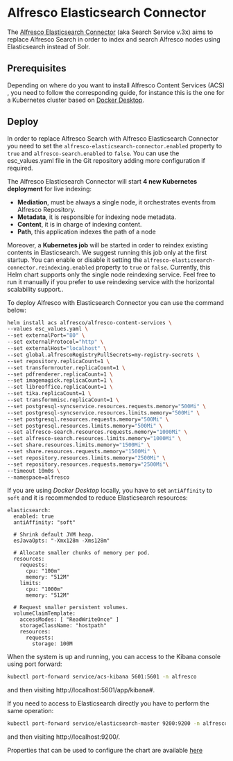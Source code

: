 # Alfresco Elasticsearch Connector 

The [Alfresco Elasticsearch Connector](https://github.com/Alfresco/alfresco-elasticsearch-connector) (aka Search Service v.3x) aims to replace Alfresco Search in order to index and search Alfresco nodes using Elasticsearch instead of Solr.

## Prerequisites

Depending on where do you want to install Alfresco Content Services (ACS) , you need to follow the corresponding guide, for instance this is the one for a Kubernetes cluster based on [Docker Desktop](../docker-desktop-deployment.md).

## Deploy

In order to replace Alfresco Search with Alfresco Elasticsearch Connector you need to set the `alfresco-elasticsearch-connector.enabled` property to `true` and `alfresco-search.enabled` to `false`.
You can use the esc_values.yaml file in the Git repository adding more configuration if required.

The Alfresco Elasticsearch Connector will start **4 new Kubernetes deployment** for live indexing:
- **Mediation**, must be always a single node, it orchestrates events from Alfresco Repository.
- **Metadata**, it is responsible for indexing node metadata.
- **Content**, it is in charge of indexing content.
- **Path**, this application indexes the path of a node

Moreover, a **Kubernetes job** will be started in order to reindex existing contents in Elasticsearch. We suggest running this job only at the first startup.
You can enable or disable it setting the `alfresco-elasticsearch-connector.reindexing.enabled` property to `true` or `false`.
Currently, this Helm chart supports only the single node reindexing service. Feel free to run it manually if you prefer to use reindexing service with the horizontal scalability support..

To deploy Alfresco with Elasticsearch Connector you can use the command below:

```bash
helm install acs alfresco/alfresco-content-services \
--values esc_values.yaml \
--set externalPort="80" \
--set externalProtocol="http" \
--set externalHost="localhost" \
--set global.alfrescoRegistryPullSecrets=my-registry-secrets \
--set repository.replicaCount=1 \
--set transformrouter.replicaCount=1 \
--set pdfrenderer.replicaCount=1 \
--set imagemagick.replicaCount=1 \
--set libreoffice.replicaCount=1 \
--set tika.replicaCount=1 \
--set transformmisc.replicaCount=1 \
--set postgresql-syncservice.resources.requests.memory="500Mi" \
--set postgresql-syncservice.resources.limits.memory="500Mi" \
--set postgresql.resources.requests.memory="500Mi" \
--set postgresql.resources.limits.memory="500Mi" \
--set alfresco-search.resources.requests.memory="1000Mi" \
--set alfresco-search.resources.limits.memory="1000Mi" \
--set share.resources.limits.memory="1500Mi" \
--set share.resources.requests.memory="1500Mi" \
--set repository.resources.limits.memory="2500Mi" \
--set repository.resources.requests.memory="2500Mi"\
--timeout 10m0s \
--namespace=alfresco
```

If you are using *Docker Desktop* locally, you have to set `antiAffinity` to `soft` and it is recommended to reduce Elasticsearch resources:

```
elasticsearch:
  enabled: true
  antiAffinity: "soft"

  # Shrink default JVM heap.
  esJavaOpts: "-Xmx128m -Xms128m"

  # Allocate smaller chunks of memory per pod.
  resources:
    requests:
      cpu: "100m"
      memory: "512M"
    limits:
      cpu: "1000m"
      memory: "512M"

  # Request smaller persistent volumes.
  volumeClaimTemplate:
    accessModes: [ "ReadWriteOnce" ]
    storageClassName: "hostpath"
    resources:
      requests:
        storage: 100M
```

When the system is up and running, you can access to the Kibana console using port forward:

```bash
kubectl port-forward service/acs-kibana 5601:5601 -n alfresco
```

and then visiting http://localhost:5601/app/kibana#.

If you need to access to Elasticsearch directly you have to perform the same operation:

```bash
kubectl port-forward service/elasticsearch-master 9200:9200 -n alfresco
```

and then visiting http://localhost:9200/.

Properties that can be used to configure the chart are available [here](../../../helm/alfresco-content-services/charts/alfresco-elasticsearch-connector/README.md)
